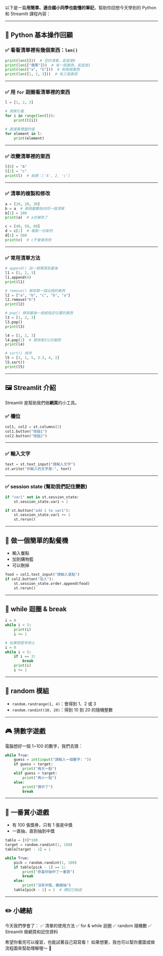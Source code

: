 以下是一篇**用簡單、適合國小同學也能懂的筆記**，幫助你回想今天學到的 Python 和 Streamlit 課程內容：

---

## 🍎 Python 基本操作回顧

### ✅ 看看清單裡有幾個東西：`len()`

```python
print(len([]))  # 空的清單，長度是0
print(len(["蘋果"]))  # 有一個東西，長度是1
print(len(["a", "b"]))  # 有兩個東西
print(len([1, 2, 3]))  # 有三個東西
```

---

### ✅ 用 `for` 迴圈看清單裡的東西

```python
l = [1, 2, 3]

# 用索引看
for i in range(len(l)):
    print(l[i])

# 直接看裡面的值
for element in l:
    print(element)
```

---

### ✅ 改變清單裡的東西

```python
l[0] = "A"
l[2] = "c"
print(l)  # 結果：['A', 2, 'c']
```

---

### ✅ 清單的複製和修改

```python
a = [10, 20, 30]
b = a  # 兩個變數指向同一個清單
b[1] = 200
print(a)  # a也被改了

c = [40, 50, 60]
d = c[:]  # 複製一份新的
d[1] = 500
print(c)  # c不會被改到
```

---

### ✅ 常用清單方法

```python
# append() 加一個東西到最後
l1 = [1, 2, 3]
l1.append(4)
print(l1)

# remove() 移除第一個出現的東西
l2 = ["a", "b", "c", "b", "a"]
l2.remove("b")
print(l2)

# pop() 移除最後一個或指定位置的東西
l3 = [1, 2, 3]
l3.pop()
print(l3)

l4 = [1, 2, 3]
l4.pop(1)  # 移除索引1的東西
print(l4)

# sort() 排序
l5 = [3, 1, 5, 3.3, 4, 2]
l5.sort()
print(l5)
```

---

## 🖼️ Streamlit 介紹

Streamlit 是幫助我們做**網頁**的小工具。

### ✅ 欄位

```python
col1, col2 = st.columns(2)
col1.button("按鈕1")
col2.button("按鈕2")
```

---

### ✅ 輸入文字

```python
text = st.text_input("請輸入文字")
st.write("你輸入的文字是:", text)
```

---

### ✅ session state (幫助我們記住變數)

```python
if "var1" not in st.session_state:
    st.session_state.var1 = 1

if st.button("add 1 to var1"):
    st.session_state.var1 += 1
    st.rerun()
```

---

## 🍔 做一個簡單的點餐機

- 輸入餐點
- 加到購物籃
- 可以刪掉

```python
food = col1.text_input("請輸入餐點")
if col2.button("加入"):
    st.session_state.order.append(food)
    st.rerun()
```

---

## 🔁 while 迴圈 & break

```python
i = 0
while i < 5:
    print(i)
    i += 1

# 如果想提早停止
i = 0
while i < 5:
    if i == 3:
        break
    print(i)
    i += 1
```

---

## 🎲 random 模組

- `random.randrange(1, 4)`：會得到 1、2 或 3
- `random.randint(10, 20)`：得到 10 到 20 的隨機整數

---

## 🎮 猜數字遊戲

電腦想好一個 1\~100 的數字，我們去猜：

```python
while True:
    guess = int(input("請輸入一個數字: "))
    if guess < target:
        print("再大一點")
    elif guess > target:
        print("再小一點")
    else:
        print("猜中了")
        break
```

---

## 🎁 一番賞小遊戲

- 有 100 張獎券，只有 1 張是中獎
- 一直抽，直到抽到中獎

```python
table = [0]*100
target = random.randint(1, 100)
table[target - 1] = 1

while True:
    pick = random.randint(1, 100)
    if table[pick - 1] == 1:
        print("恭喜你抽中了一番賞")
        break
    else:
        print("沒有中獎，繼續抽")
    table[pick - 1] = 2  # 標記已抽過
```

---

## ✏️ **小總結**

今天我們學會了：
✅ 清單的使用方法
✅ for & while 迴圈
✅ random 隨機數
✅ Streamlit 做網頁和記住資料

希望你看完可以複習，也能試著自己寫寫看！
如果想要，我也可以幫你畫圖或做流程圖來幫助理解喔～ 🌟
